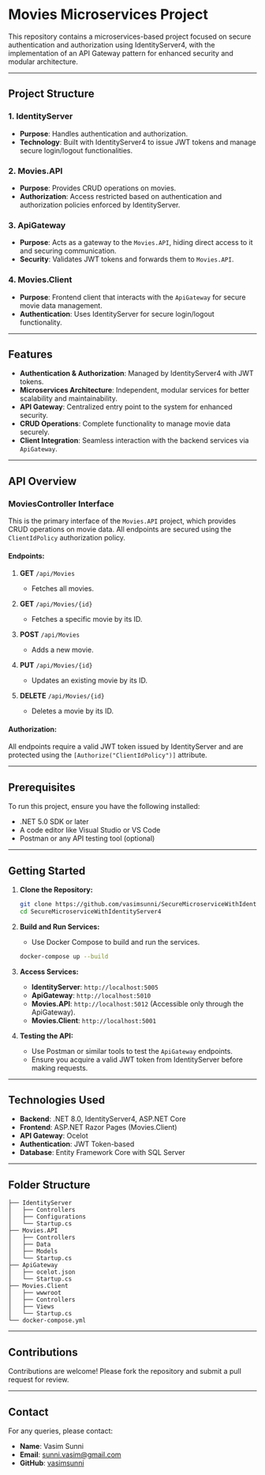 # Movies Microservices Project

This repository contains a microservices-based project focused on secure authentication and authorization using IdentityServer4, with the implementation of an API Gateway pattern for enhanced security and modular architecture.

---

## Project Structure

### 1. **IdentityServer**
   - **Purpose**: Handles authentication and authorization.
   - **Technology**: Built with IdentityServer4 to issue JWT tokens and manage secure login/logout functionalities.

### 2. **Movies.API**
   - **Purpose**: Provides CRUD operations on movies.
   - **Authorization**: Access restricted based on authentication and authorization policies enforced by IdentityServer.

### 3. **ApiGateway**
   - **Purpose**: Acts as a gateway to the `Movies.API`, hiding direct access to it and securing communication.
   - **Security**: Validates JWT tokens and forwards them to `Movies.API`.

### 4. **Movies.Client**
   - **Purpose**: Frontend client that interacts with the `ApiGateway` for secure movie data management.
   - **Authentication**: Uses IdentityServer for secure login/logout functionality.

---

## Features

- **Authentication & Authorization**: Managed by IdentityServer4 with JWT tokens.
- **Microservices Architecture**: Independent, modular services for better scalability and maintainability.
- **API Gateway**: Centralized entry point to the system for enhanced security.
- **CRUD Operations**: Complete functionality to manage movie data securely.
- **Client Integration**: Seamless interaction with the backend services via `ApiGateway`.

---

## API Overview

### MoviesController Interface

This is the primary interface of the `Movies.API` project, which provides CRUD operations on movie data. All endpoints are secured using the `ClientIdPolicy` authorization policy.

#### Endpoints:

1. **GET** `/api/Movies`
   - Fetches all movies.

2. **GET** `/api/Movies/{id}`
   - Fetches a specific movie by its ID.

3. **POST** `/api/Movies`
   - Adds a new movie.

4. **PUT** `/api/Movies/{id}`
   - Updates an existing movie by its ID.

5. **DELETE** `/api/Movies/{id}`
   - Deletes a movie by its ID.

#### Authorization:
All endpoints require a valid JWT token issued by IdentityServer and are protected using the `[Authorize("ClientIdPolicy")]` attribute.

---

## Prerequisites

To run this project, ensure you have the following installed:

- .NET 5.0 SDK or later
- A code editor like Visual Studio or VS Code
- Postman or any API testing tool (optional)

---

## Getting Started

1. **Clone the Repository:**
   ```bash
   git clone https://github.com/vasimsunni/SecureMicroserviceWithIdentityServer4.git
   cd SecureMicroserviceWithIdentityServer4
   ```

2. **Build and Run Services:**
   - Use Docker Compose to build and run the services.
   ```bash
   docker-compose up --build
   ```

3. **Access Services:**
   - **IdentityServer**: `http://localhost:5005`
   - **ApiGateway**: `http://localhost:5010`
   - **Movies.API**: `http://localhost:5012` (Accessible only through the ApiGateway).
   - **Movies.Client**: `http://localhost:5001`

4. **Testing the API:**
   - Use Postman or similar tools to test the `ApiGateway` endpoints.
   - Ensure you acquire a valid JWT token from IdentityServer before making requests.

---

## Technologies Used

- **Backend**: .NET 8.0, IdentityServer4, ASP.NET Core
- **Frontend**: ASP.NET Razor Pages (Movies.Client)
- **API Gateway**: Ocelot
- **Authentication**: JWT Token-based
- **Database**: Entity Framework Core with SQL Server

---

## Folder Structure

```
├── IdentityServer
│   ├── Controllers
│   ├── Configurations
│   └── Startup.cs
├── Movies.API
│   ├── Controllers
│   ├── Data
│   ├── Models
│   └── Startup.cs
├── ApiGateway
│   ├── ocelot.json
│   └── Startup.cs
├── Movies.Client
│   ├── wwwroot
│   ├── Controllers
│   ├── Views
│   └── Startup.cs
└── docker-compose.yml
```

---

## Contributions

Contributions are welcome! Please fork the repository and submit a pull request for review.

---

## Contact

For any queries, please contact:

- **Name**: Vasim Sunni
- **Email**: sunni.vasim@gmail.com
- **GitHub**: [vasimsunni](https://github.com/vasimsunni)

